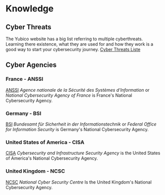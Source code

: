 # Knowledge

## Cyber Threats

The Yubico website has a big list referring to multiple cyberthreats. Learning there existence, what they are used for and how they work is a good way to start your cybersecurity journey. [Cyber Threats Liste](https://www.yubico.com/resources/glossary/)

## Cyber Agencies

### France - ANSSI

[ANSSI](https://cyber.gouv.fr/en) *Agence nationale de la Sécurité des Systèmes d'Information* or *National Cybersecurity Agency of France* is France's National Cybersecurity Agency.

### Germany - BSI

[BSI](https://www.bsi.bund.de/EN/Home/home_node.html) *Bundesamt für Sicherheit in der Informationstechnik* or *Federal Office for Information Security* is Germany's National Cybersecurity Agency.

### United States of America - CISA

[CISA](https://www.cisa.gov/) *Cybersecurity and Infrastructure Security Agency* is the United States of America's National Cybersecurity Agency.


### United Kingdom - NCSC

[NCSC](https://www.ncsc.gov.uk/) *National Cyber Security Centre* Is the United Kingdom's National Cybersecurity Agency.
